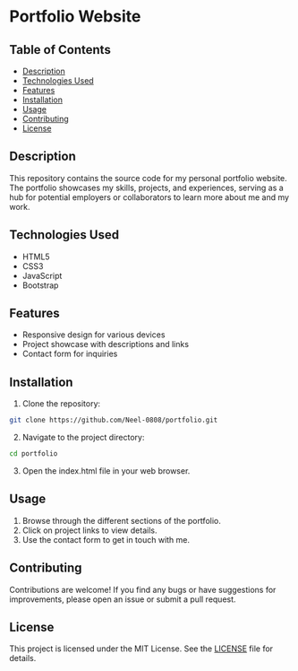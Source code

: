 # Portfolio Website

## Table of Contents

- [Description](#description)
- [Technologies Used](#technologies-used)
- [Features](#features)
- [Installation](#installation)
- [Usage](#usage)
- [Contributing](#contributing)
- [License](#license)

## Description

This repository contains the source code for my personal portfolio website. The portfolio showcases my skills, projects, and experiences, serving as a hub for potential employers or collaborators to learn more about me and my work.

## Technologies Used

- HTML5
- CSS3
- JavaScript
- Bootstrap

## Features

- Responsive design for various devices
- Project showcase with descriptions and links
- Contact form for inquiries

## Installation

1. Clone the repository:

```bash
git clone https://github.com/Neel-0808/portfolio.git
```

2. Navigate to the project directory:

```bash
cd portfolio
```

3. Open the index.html file in your web browser.

## Usage

1. Browse through the different sections of the portfolio.
2. Click on project links to view details.
3. Use the contact form to get in touch with me.

## Contributing

Contributions are welcome! If you find any bugs or have suggestions for improvements, please open an issue or submit a pull request.

## License

This project is licensed under the MIT License. See the [LICENSE](LICENSE) file for details.
